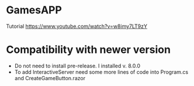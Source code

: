 # GamesAPP
Tutorial https://www.youtube.com/watch?v=w8imy7LT9zY

# Compatibility with newer version
- Do not need to install pre-release. I installed v. 8.0.0
- To add InteractiveServer need some more lines of code into Program.cs and CreateGameButton.razor